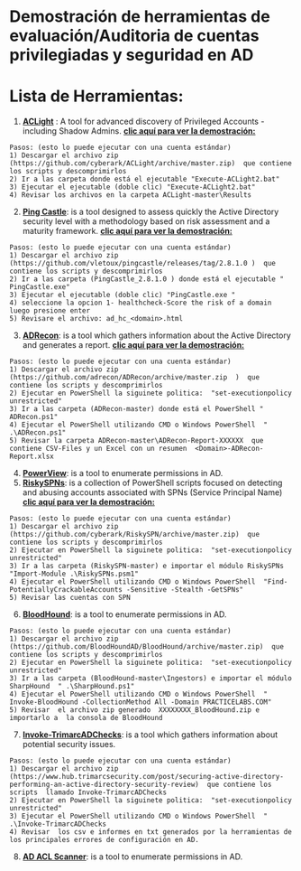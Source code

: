 # Demostración de herramientas de evaluación/Auditoria de cuentas privilegiadas y seguridad en AD



# Lista de Herramientas:
1. [**ACLight**](https://github.com/cyberark/ACLight) : A tool for advanced discovery of Privileged Accounts - including Shadow Admins.
[**clic aquí para ver la demostración:**](https://vimeo.com/user119347839/review/437427558/5eb223be08)

```
Pasos: (esto lo puede ejecutar con una cuenta estándar)
1) Descargar el archivo zip (https://github.com/cyberark/ACLight/archive/master.zip)  que contiene los scripts y descomprimirlos
2) Ir a las carpeta donde está el ejecutable "Execute-ACLight2.bat"
3) Ejecutar el ejecutable (doble clic) "Execute-ACLight2.bat" 
4) Revisar los archivos en la carpeta ACLight-master\Results
```
2. [**Ping Castle**](https://github.com/vletoux/pingcastle): is a tool designed to assess quickly the Active Directory security level with a methodology based on risk assessment and a maturity framework.
[**clic aquí para ver la demostración:**](https://vimeo.com/user119347839/review/437427934/d4318c64c9)
```
Pasos: (esto lo puede ejecutar con una cuenta estándar)
1) Descargar el archivo zip (https://github.com/vletoux/pingcastle/releases/tag/2.8.1.0 )  que contiene los scripts y descomprimirlos
2) Ir a las carpeta (PingCastle_2.8.1.0 ) donde está el ejecutable " PingCastle.exe"
3) Ejecutar el ejecutable (doble clic) "PingCastle.exe " 
4) seleccione la opcion 1- healthcheck-Score the risk of a domain luego presione enter
5) Revisare el archivo: ad_hc_<domain>.html
```
3. [**ADRecon**](https://github.com/sense-of-security/ADRecon): is a tool which gathers information about the Active Directory and generates a report.
[**clic aquí para ver la demostración:**](https://vimeo.com/user119347839/review/437427785/0f11089e4a)
```
Pasos: (esto lo puede ejecutar con una cuenta estándar)
1) Descargar el archivo zip (https://github.com/adrecon/ADRecon/archive/master.zip  )  que contiene los scripts y descomprimirlos
2) Ejecutar en PowerShell la siguinete politica:  "set-executionpolicy unrestricted"
3) Ir a las carpeta (ADRecon-master) donde está el PowerShell " ADRecon.ps1"
4) Ejecutar el PowerShell utilizando CMD o Windows PowerShell  " .\ADRecon.ps1" 
5) Revisar la carpeta ADRecon-master\ADRecon-Report-XXXXXX  que contiene CSV-Files y un Excel con un resumen  <Domain>-ADRecon-Report.xlsx
```
4. [**PowerView**](https://github.com/PowerShellMafia/PowerSploit/blob/master/Recon/PowerView.ps1): is a tool to enumerate permissions in AD.
5. [**RiskySPNs**](https://github.com/cyberark/RiskySPN): is a collection of PowerShell scripts focused on detecting and abusing accounts associated with SPNs (Service Principal Name)
[**clic aquí para ver la demostración:**](https://vimeo.com/user119347839/review/437428603/90def9c0e1)
```
Pasos: (esto lo puede ejecutar con una cuenta estándar)
1) Descargar el archivo zip (https://github.com/cyberark/RiskySPN/archive/master.zip)  que contiene los scripts y descomprimirlos
2) Ejecutar en PowerShell la siguinete politica:  "set-executionpolicy unrestricted"
3) Ir a las carpeta (RiskySPN-master) e importar el módulo RiskySPNs "Import-Module .\RiskySPNs.psm1"
4) Ejecutar el PowerShell utilizando CMD o Windows PowerShell  "Find-PotentiallyCrackableAccounts -Sensitive -Stealth -GetSPNs" 
5) Revisar las cuentas con SPN
```
6. [**BloodHound**](https://github.com/BloodHoundAD/BloodHound): is a tool to enumerate permissions in AD.
```
Pasos: (esto lo puede ejecutar con una cuenta estándar)
1) Descargar el archivo zip (https://github.com/BloodHoundAD/BloodHound/archive/master.zip)  que contiene los scripts y descomprimirlos
2) Ejecutar en PowerShell la siguinete politica:  "set-executionpolicy unrestricted"
3) Ir a las carpeta (BloodHound-master\Ingestors) e importar el módulo SharpHound  " .\SharpHound.ps1"
4) Ejecutar el PowerShell utilizando CMD o Windows PowerShell  " Invoke-BloodHound -CollectionMethod All -Domain PRACTICELABS.COM" 
5) Revisar  el archivo zip generado  XXXXXXXX_BloodHound.zip e importarlo a  la consola de BloodHound 
```
7. [**Invoke-TrimarcADChecks**](https://www.hub.trimarcsecurity.com/post/securing-active-directory-performing-an-active-directory-security-review): is a tool which gathers information about potential security issues.
```
Pasos: (esto lo puede ejecutar con una cuenta estándar)
1) Descargar el archivo zip (https://www.hub.trimarcsecurity.com/post/securing-active-directory-performing-an-active-directory-security-review)  que contiene los scripts  llamado Invoke-TrimarcADChecks
2) Ejecutar en PowerShell la siguinete politica:  "set-executionpolicy unrestricted"
3) Ejecutar el PowerShell utilizando CMD o Windows PowerShell  " .\Invoke-TrimarcADChecks
4) Revisar  los csv e informes en txt generados por la herramientas de los principales errores de configuración en AD.
```
8. [**AD ACL Scanner**](https://github.com/canix1/ADACLScanner): is a tool to enumerate permissions in AD.


